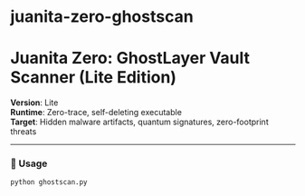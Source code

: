 # juanita-zero-ghostscan
# Juanita Zero: GhostLayer Vault Scanner (Lite Edition)

**Version**: Lite  
**Runtime**: Zero-trace, self-deleting executable  
**Target**: Hidden malware artifacts, quantum signatures, zero-footprint threats

---

### 🔧 Usage

```bash
python ghostscan.py
